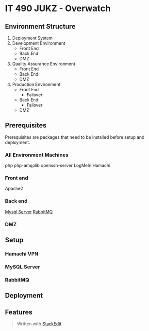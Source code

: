 
# IT 490 JUKZ - Overwatch 
## Environment Structure
1. Deployment System 
2. Development Environment
	* Front End
	* Back End
	* DMZ 
3. Quality Assurance Environment
	* Front End
	* Back End
	* DMZ 
5. Production Environment
	* Front End
		* Failover
	* Back End
		* Failover
	* DMZ 

## Prerequisites
Prerequisites are packages that need to be installed before setup and deployment. 
### All Environment Machines
php
php-amqplib
openssh-server
LogMeIn Hamachi
### Front end
Apache2
### Back end
[Mysql Server](#mysql-server)
[RabbitMQ](#rabbitmq)
### DMZ
## Setup
### Hamachi VPN
### MySQL Server
### RabbitMQ
### 
## Deployment
## Features


> Written with [StackEdit](https://stackedit.io/).
<!--stackedit_data:
eyJoaXN0b3J5IjpbOTE1MjY1MzMyLDQzMTg5OTIwLDg1NTk2MD
E1LDkyODY3Njk5NywxMTE1NzM3MDQxLDkwMTI5NDMyMSwxNDgw
NzE0Mzk5LC0xMzYxMjY4NjEwLDEyNTcxODcyNzYsMTk0NzkyNj
QyMCwtMTYxMDEzMDE0MCwtMzc4NjQwNjJdfQ==
-->